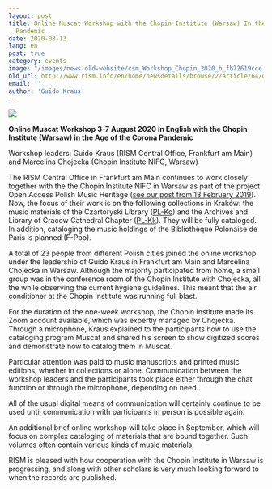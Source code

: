 ```yaml
---
layout: post
title: Online Muscat Workshop with the Chopin Institute (Warsaw) In the Age of the Corona
  Pandemic
date: 2020-08-13
lang: en
post: true
category: events
image: "/images/news-old-website/csm_Workshop_Chopin_2020_b_fb72619cce.jpg"
old_url: http://www.rism.info/en/home/newsdetails/browse/2/article/64/online-muscat-workshop-with-the-chopin-institute-warsaw-in-the-age-of-the-corona-pandemic.html
email: ''
author: 'Guido Kraus'
---
```


 ![](/uploads/_processed_/csm_Workshop_Chopin_2020_a_140862fbde.jpg)

**Online Muscat Workshop 3-7 August 2020 in English with the Chopin Institute (Warsaw) in the Age of the Corona Pandemic**   
  
Workshop leaders: Guido Kraus (RISM Central Office, Frankfurt am Main) and Marcelina Chojecka (Chopin Institute NIFC, Warsaw)   
  
The RISM Central Office in Frankfurt am Main continues to work closely together with the the Chopin Institute NIFC in Warsaw as part of the project Open Access Polish Music Heritage ([see our post from 18 February 2019](http://www.rism.info/en/home/newsdetails/article/64/close-cooperation-between-rism-and-the-chopin-institute.html "Opens external link in new window")). Now, the focus of their work is on the following collections in Kraków: the music materials of the Czartoryski Library ([PL-Kc](https://opac.rism.info/search?View=rism&siglum=PL-Kc&Language=de)) and the Archives and Library of Cracow Cathedral Chapter ([PL-Kk](https://opac.rism.info/search?View=rism&siglum=PL-Kk&Language=de "Opens external link in new window")). They will be fully cataloged. In addition, cataloging the music holdings of the Bibliothèque Polonaise de Paris is planned (F-Ppo).   
  
A total of 23 people from different Polish cities joined the online workshop under the leadership of Guido Kraus in Frankfurt am Main and Marcelina Chojecka in Warsaw. Although the majority participated from home, a small group was in the conference room of the Chopin Institute with Chojecka, all the while observing the current hygiene guidelines. This meant that the air conditioner at the Chopin Institute was running full blast.   
  
For the duration of the one-week workshop, the Chopin Institute made its Zoom account available, which was expertly managed by Chojecka. Through a microphone, Kraus explained to the participants how to use the cataloging program Muscat and shared his screen to show digitized scores and demonstrate how to catalog them in Muscat.&nbsp;   
  
Particular attention was paid to music manuscripts and printed music editions, whether in collections or alone. Communication between the workshop leaders and the participants took place either through the chat function or through the microphone, depending on need.&nbsp;   
  
All of the usual digital means of communication will certainly continue to be used until communication with participants in person is possible again.   
  
An additional brief online workshop will take place in September, which will focus on complex cataloging of materials that are bound together. Such volumes often contain various kinds of music materials.   
  
RISM is pleased with how cooperation with the Chopin Institute in Warsaw is progressing, and along with other scholars is very much looking forward to when the records are published.&nbsp;   
  
<script type="text/javascript">var switchTo5x=true;</script><script type="text/javascript" src="http://w.sharethis.com/button/buttons.js"></script><script type="text/javascript">stLight.options({publisher: "9b601438-1ce1-49d8-bfd7-9cff5df54c17", doNotHash: false, doNotCopy: false, hashAddressBar: false});</script>

